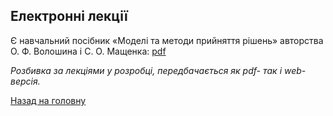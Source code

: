 <!-- 14.05 -->
## Електронні лекції

Є навчальний посібник &laquo;Моделі та методи прийняття рішень&raquo; авторства О.&nbsp;Ф.&nbsp;Волошина і С.&nbsp;О.&nbsp;Мащенка: [pdf](voloshyn-mashenko.pdf)

_Розбивка за лекціями у розробці, передбачається як pdf- так і web-версія._

[Назад на головну](../README.md)
